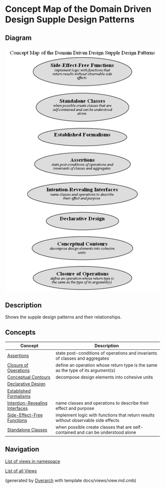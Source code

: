 # Concept Map of the Domain Driven Design Supple Design Patterns

## Diagram
![Concept Map of the Domain Driven Design Supple Design Patterns](../../../software-development/domain-driven-design/supple-design/concept-view.png)

## Description
Shows the supple design patterns and their relationships.

## Concepts
| Concept | Description |
|---|---|
| [Assertions](../../../software-development/domain-driven-design/supple-design/assertions.md)| state post-conditions of operations and invariants of classes and aggregates |
| [Closure of Operations](../../../software-development/domain-driven-design/supple-design/closure-of-operations.md)| define an operation whose return type is the same as the type of its argument(s) |
| [Conceptual Contours](../../../software-development/domain-driven-design/supple-design/conceptual-contours.md)| decompose design elements into cohesive units |
| [Declarative Design](../../../software-development/domain-driven-design/supple-design/declarative-design.md)|  |
| [Established Formalisms](../../../software-development/domain-driven-design/supple-design/established-formalisms.md)|  |
| [Intention-Revealing Interfaces](../../../software-development/domain-driven-design/supple-design/intention-revealing-interfaces.md)| name classes and operations to describe their effect and purpose |
| [Side-Effect-Free Functions](../../../software-development/domain-driven-design/supple-design/side-effect-free-functions.md)| implement logic with functions that return results without observable side effects |
| [Standalone Classes](../../../software-development/domain-driven-design/supple-design/standalone-classes.md)| when possible create classes that are self-contained and can be understood alone |

## Navigation
[List of views in namespace](./views-in-namespace.md)

[List of all Views](../../../views.md)


(generated by [Overarch](https://github.com/soulspace-org/overarch) with template docs/views/view.md.cmb)

